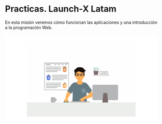 # Practicas. Launch-X Latam

En esta misión veremos cómo funcionan las aplicaciones y una introducción a la programación Web.

![Frontend Image](/frontend.gif)
